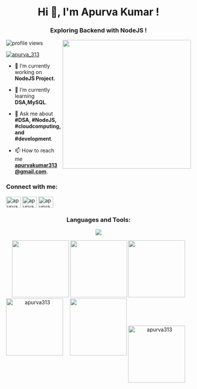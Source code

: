 <h1 align="center">Hi 👋, I'm Apurva Kumar !</h1>
<h3 align="center">Exploring Backend with NodeJS !</h3>


<img src="https://github.com/user-attachments/assets/70bb5a2d-d1fb-4a85-a3bc-1e6c69f059d1" min-width="300px" max-width="300px" width="350px" align="right"> 




![profile views](https://komarev.com/ghpvc/?username=apurva313&style=flat-square)

<p align="left"> <a href="https://twitter.com/apurva_313" target="blank"><img src="https://img.shields.io/twitter/follow/apurva_313?logo=twitter&style=for-the-badge" alt="apurva_313" /></a> </p>

- 🔭 I’m currently working on **NodeJS Project**.

- 🌱 I’m currently learning **DSA,MySQL**.

- 💬 Ask me about **#DSA, #NodeJS, #cloudcomputing, and #development**.

- 📫 How to reach me **apurvakumar313@gmail.com**.

<h3 align="left">Connect with me:</h3>
<p align="left">
<a href="https://twitter.com/apurva_313" target="blank"><img align="center" src="https://raw.githubusercontent.com/rahuldkjain/github-profile-readme-generator/master/src/images/icons/Social/twitter.svg" alt="apurva_313" height="30" width="40" /></a>
<a href="https://linkedin.com/in/apurva313" target="blank"><img align="center" src="https://raw.githubusercontent.com/rahuldkjain/github-profile-readme-generator/master/src/images/icons/Social/linked-in-alt.svg" alt="apurva313" height="30" width="40" /></a>
<a href="https://instagram.com/apurva313" target="blank"><img align="center" src="https://raw.githubusercontent.com/rahuldkjain/github-profile-readme-generator/master/src/images/icons/Social/instagram.svg" alt="apurva313" height="30" width="40" /></a>
</p>

<h3 align="center">Languages and Tools:</h3>

<p align="center">
  <a href="https://skillicons.dev">
    <img src="https://skillicons.dev/icons?i=java,mysql,cpp,c,react,css,js,html,figma,py,gcp,aws,github,matlab,tailwind,tensorflow,vscode,bootstrap,&perline=6" />
  </a>
</p>

<div align="center">
    <img height="155em" src="http://github-profile-summary-cards.vercel.app/api/cards/profile-details?username=apurva313&theme=dark" />
    <img height="155em" src="http://github-profile-summary-cards.vercel.app/api/cards/most-commit-language?username=apurva313&theme=dark" />
    <img height="155em" src="http://github-profile-summary-cards.vercel.app/api/cards/stats?username=apurva313&theme=dark" />
    <img height="155em" src="https://streak-stats.demolab.com?user=apurva313&theme=dark" />
    <img height="155em" align="left" src="https://github-readme-stats.vercel.app/api/top-langs?username=apurva313&show_icons=true&locale=en&layout=compact&theme=dark" alt="apurva313" />
    <img height="155em" align="center" src="https://github-readme-stats.vercel.app/api?username=apurva313&show_icons=true&locale=en&theme=dark" alt="apurva313" />
</div>


